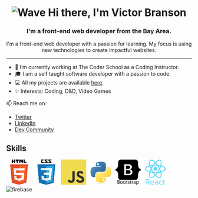 <div align="center">
<h1><img src="https://raw.githubusercontent.com/TheDudeThatCode/TheDudeThatCode/master/Assets/Hi.gif" alt="Wave" width="40" height="40"/> Hi there, I'm Victor Branson </h1>

<h3> I'm a front-end web developer from the Bay Area. </h3>

<p> I'm a front-end web developer with a passion for learning. My focus is using new technologies to create impactful websites. </p>
</div>

<hr>

- 🌱 I’m currently working at The Coder School as a Coding Instructor.
- 🎓 I am a self taught software developer with a passion to code. 
- 💻 All my projects are available [here](https://github.com/Ultimamaximus?tab=repositories).
- ✨ Interests: Coding, D&D, Video Games

📫 Reach me on:

- [Twitter](YourTwitterLink)
- [LinkedIn](YourLinkedInLink)
- [Dev Community](YourDevCommunityLink)



## Skills

<img src="https://raw.githubusercontent.com/devicons/devicon/master/icons/html5/html5-original-wordmark.svg" alt="html5" width="70" height="70"/> <img src="https://raw.githubusercontent.com/devicons/devicon/master/icons/css3/css3-original-wordmark.svg" alt="css3" width="70" height="70"/> <img src="https://raw.githubusercontent.com/devicons/devicon/master/icons/javascript/javascript-original.svg" alt="javascript" width="70" height="70"/> <img src="https://raw.githubusercontent.com/devicons/devicon/master/icons/python/python-original.svg" alt="python" width="70" height="70"/> <img src="https://raw.githubusercontent.com/devicons/devicon/master/icons/bootstrap/bootstrap-plain-wordmark.svg" alt="bootstrap" width="70" height="70"/> <img src="https://raw.githubusercontent.com/devicons/devicon/master/icons/react/react-original-wordmark.svg" alt="react" width="70" height="70"/> <img src="https://www.vectorlogo.zone/logos/firebase/firebase-icon.svg" alt="firebase" width="70" height="70"/>
